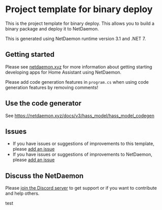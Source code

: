 # Project template for binary deploy
This is the project template for binary deploy. This allows you to build a binary package and deploy it to NetDaemon.

This is generated using NetDaemon runtime version 3.1 and .NET 7.

## Getting started
Please see [netdaemon.xyz](https://netdaemon.xyz/docs/v3) for more information about getting starting developing apps for Home Assistant using NetDaemon.

Please add code generation features in `program.cs` when using code generation features by removing comments!

## Use the code generator
See https://netdaemon.xyz/docs/v3/hass_model/hass_model_codegen

## Issues

- If you have issues or suggestions of improvements to this template, please [add an issue](https://github.com/net-daemon/netdaemon-app-template)
- If you have issues or suggestions of improvements to NetDaemon, please [add an issue](https://github.com/net-daemon/netdaemon/issues)

## Discuss the NetDaemon

Please [join the Discord server](https://discord.gg/K3xwfcX) to get support or if you want to contribute and help others.

test
